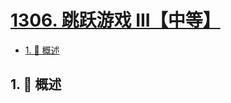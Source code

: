 # [1306. 跳跃游戏 III【中等】](https://github.com/tnotesjs/TNotes.leetcode/tree/main/notes/1306.%20%E8%B7%B3%E8%B7%83%E6%B8%B8%E6%88%8F%20III%E3%80%90%E4%B8%AD%E7%AD%89%E3%80%91)

<!-- region:toc -->

- [1. 📝 概述](#1--概述)

<!-- endregion:toc -->

## 1. 📝 概述
